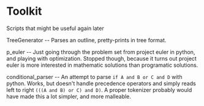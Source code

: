 # Toolkit
Scripts that might be useful again later

TreeGenerator -- Parses an outline, pretty-prints in tree format.

p_euler -- Just going through the problem set from project euler in python, and playing with optimization. Stopped though, because it turns out project euler is more interested in mathematic solutions than programatic solutions.

conditional_parser -- An attempt to parse `if A and B or C and D` with python. Works, but doesn't handle precedence operators and simply reads left to right `(((A and B) or C) and D)`. A proper tokenizer probably would have made this a lot simpler, and more malleable.
